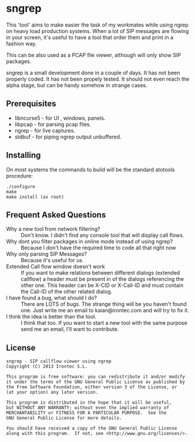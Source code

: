 # sngrep

This 'tool' aims to make easier the task of my workmates while using ngrep
on heavy load production systems. When a lot of SIP messages are flowing
in your screen, it's useful to have a tool that order them and print in a
fashion way.

This can be also used as a PCAP file viewer, although will only show SIP
packages.

sngrep is a small development done in a couple of days. It has not been
properly coded. It has not been propely tested. It should not even reach
the alpha stage, but can be handy somehow in strange cases.

## Prerequisites

 - libncurse5 - for UI , windows, panels.
 - libpcap - for parsing pcap files.
 - ngrep - for live captures.
 - stdbuf - for piping ngrep output unbuffered.

## Installing
 
On most systems the commands to build will be the standard atotools procedure: 

	./configure
	make
	make install (as root)

## Frequent Asked Questions
 <dl>
  <dt>Why a new tool from network filtering?</dt>
  <dd>Don't know. I didn't find any console tool that will display call flows.</dd>
  <dt>Why dont you filter packages in online mode instead of using ngrep?</dt>
  <dd>Because I don't have the required time to code all that right now</dd>
  <dt>Why only parsing SIP Messages?</dt>
  <dd>Because it's useful for us</dd>
  <dt>Extended Call flow window doesn't work</dt>
  <dd>If you want to make relations between different dialogs (extended callflow)
   a header must be present in of the dialogs referencing the other one.
   This header can be X-CID or X-Call-ID and must contain the Call-ID of the 
   other related dialog.</dd>
  <dt>I have found a bug, what should I do?</dt>
  <dd>There are LOTS of bugs. The strange thing will be you haven't found one.
   Just write me an email to kaian@irontec.com and will try to fix it.</dd>
  <dt>I think the idea is better than the tool.</dt>
  <dd> I think that too. If you want to start a new tool with the same purpose
   send me an email, I'll want to contribute.</dd>
</dl>

## License 
    sngrep - SIP callflow viewer using ngrep
    Copyright (C) 2013 Irontec S.L.

    This program is free software: you can redistribute it and/or modify
    it under the terms of the GNU General Public License as published by
    the Free Software Foundation, either version 3 of the License, or
    (at your option) any later version.

    This program is distributed in the hope that it will be useful,
    but WITHOUT ANY WARRANTY; without even the implied warranty of
    MERCHANTABILITY or FITNESS FOR A PARTICULAR PURPOSE.  See the
    GNU General Public License for more details.

    You should have received a copy of the GNU General Public License
    along with this program.  If not, see <http://www.gnu.org/licenses/>.

